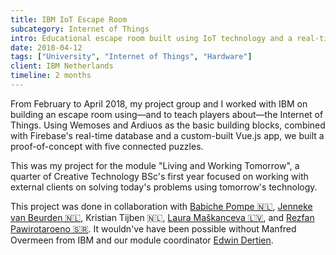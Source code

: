 ```yaml
---
title: IBM IoT Escape Room
subcategory: Internet of Things
intro: Educational escape room built using IoT technology and a real-time database with IBM for a module project in April 2018.
date: 2018-04-12
tags: ["University", "Internet of Things", "Hardware"]
client: IBM Netherlands
timeline: 2 months
---
```


From February to April 2018, my project group and I worked with IBM on building an escape room using—and to teach players about—the Internet of Things. Using Wemoses and Ardiuos as the basic building blocks, combined with Firebase's real-time database and a custom-built Vue.js app, we built a proof-of-concept with five connected puzzles.

This was my project for the module "Living and Working Tomorrow", a quarter of Creative Technology BSc's first year focused on working with external clients on solving today's problems using tomorrow's technology.

<div class="two-images">
	<div><img alt="" src="/images/projects/ibm-iot-escape-room/1.jpg"></div>
	<div><img alt="" src="/images/projects/ibm-iot-escape-room/2.jpg"></div>
</div>
<div class="two-images">
	<div><img alt="" src="/images/projects/ibm-iot-escape-room/3.jpg"></div>
	<div><img alt="" src="/images/projects/ibm-iot-escape-room/4.jpg"></div>
</div>
<div class="two-images">
	<div><img alt="" src="/images/projects/ibm-iot-escape-room/5.jpg"></div>
	<div><img alt="" src="/images/projects/ibm-iot-escape-room/6.jpg"></div>
</div>

<footer>This project was done in collaboration with <a href="https://portfolio.cr.utwente.nl/student/babichepompe/">Babiche Pompe 🇳🇱</a>, <a href="https://portfolio.cr.utwente.nl/student/beurden/">Jenneke van Beurden 🇳🇱</a>, Kristian Tijben 🇳🇱, <a href="https://portfolio.cr.utwente.nl/student/maskanceval/">Laura Maškanceva 🇱🇻</a>, and <a href="https://portfolio.cr.utwente.nl/student/pawirotaroenorzg/">Rezfan Pawirotaroeno 🇸🇷</a>. It wouldn've have been possible without Manfred Overmeen from IBM and our module coordinator <a href="http://edwindertien.nl/" target="_blank" rel="noopener noreferrer">Edwin Dertien</a>.</footer>